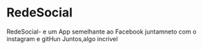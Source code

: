 # RedeSocial
 RedeSocial- e um App semelhante ao Facebook juntamneto com o instagram e gitHun Juntos,algo incrivel
